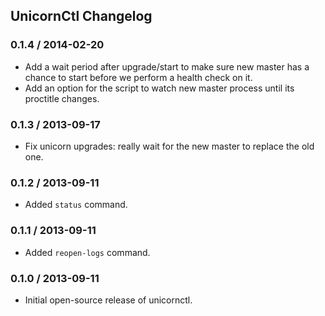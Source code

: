 ## UnicornCtl Changelog

### 0.1.4 / 2014-02-20

* Add a wait period after upgrade/start to make sure new master has a chance to start before we perform a health check on it.
* Add an option for the script to watch new master process until its proctitle changes.

### 0.1.3 / 2013-09-17

* Fix unicorn upgrades: really wait for the new master to replace the old one.

### 0.1.2 / 2013-09-11

* Added `status` command.

### 0.1.1 / 2013-09-11

* Added `reopen-logs` command.

### 0.1.0 / 2013-09-11

* Initial open-source release of unicornctl.
